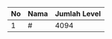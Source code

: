 | No | Nama            | Jumlah Level |
|----|-----------------|--------------|
| 1  | #    |    4094        |
